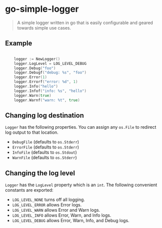 # go-simple-logger
> A simple logger written in go that is easily configurable and geared towards simple use cases.

## Example

```go

	logger := NewLogger()
	logger.LogLevel = LOG_LEVEL_DEBUG
	logger.Debug("foo")
	logger.Debugf("debug: %s", "foo")
	logger.Error(1)
	logger.Errorf("error: %d", 1)
	logger.Info("hello")
	logger.Infof("info: %s", "hello")
	logger.Warn(true)
	logger.Warnf("warn: %t", true)
```

## Changing log destination

`Logger` has the following properties.  You can assign any `os.File` to redirect log output to that location.

* `DebugFile` (defaults to `os.Stderr`)
* `ErrorFile` (defaults to `os.Stderr`)
* `InfoFile` (defaults to `os.Stdout`)
* `WarnFile` (defaults to `os.Stderr`)

## Changing the log level

`Logger` has the `LogLevel` property which is an `int`.  The following convenient constants are exported:

* `LOG_LEVEL_NONE` turns off all logging.
* `LOG_LEVEL_ERROR` allows Error logs.
* `LOG_LEVEL_WARN` allows Error and Warn logs.
* `LOG_LEVEL_INFO` allows Error, Warn, and Info logs.
* `LOG_LEVEL_DEBUG` allows Error, Warn, Info, and Debug logs.
